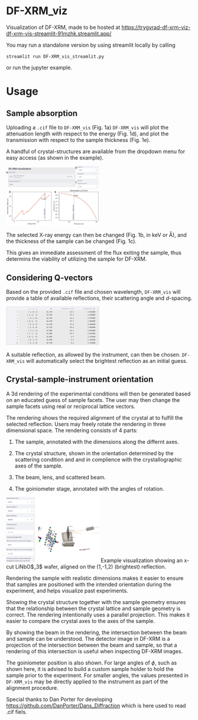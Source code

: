 # DF-XRM_viz
Visualization of DF-XRM, made to be hosted at https://trygvrad-df-xrm-viz-df-xrm-vis-streamlit-91mzhk.streamlit.app/

You may run a standalone version by using streamlit locally by calling
```
streamlit run DF-XRM_vis_streamlit.py
```
or run the jupyter example.

# Usage

Sample absorption
---------------------------

Uploading a `.cif` file to `DF-XRM_vis` (Fig. 1a) `DF-XRM_vis` will plot the attenuation length with respect to the energy (Fig. 1d), and plot the transmission with respect to the sample thickness (Fig. 1e).

A handful of crystal-structures are available from the dropdown menu for easy access (as shown in the example).

<img src="assets/figures_for_readme/df-xrm_1.png" width=50%>

The selected X-ray energy can then be changed (Fig. 1b, in keV or Å), and
the thickness of the sample can be changed (Fig. 1c).

This gives an immediate assessment of the flux exiting the sample, thus determins the viability of utilizing the sample for DF-XRM.

Considering Q-vectors
---------------------

Based on the provided `.cif` file and chosen wavelength, `DF-XRM_vis` will provide a table of available reflections, their scattering angle and *d*-spacing.

<img src="assets/figures_for_readme/df-xrm_2.png" width=50%>

A suitable reflection, as allowed by the instrument, can then be chosen. `DF-XRM_vis` will automatically select the brightest reflection as an initial guess.

Crystal-sample-instrument orientation
-------------------------------------

A 3d rendering of the experimental conditions will then be generated based on an educated guess of sample facets. The user may then change the sample facets using real or reciprocal lattice vectors.

The rendering shows the required alignment of the crystal at to fulfill the selected reflection. Users may freely rotate the rendering in three dimensional space. The rendering consists of 4 parts:

1. The sample, annotated with the dimensions along the differnt axes.

2. The crystal structure, shown in the orientation determined by the scattering condition and and in complience with the crystallographic axes of the sample.

3. The beam, lens, and scattered beam.

4. The goiniometer stage, annotated with the angles of rotation.

<img src="assets/figures_for_readme/df-xrm_3.png" width=50%>
Example visualization showing an x-cut LiNbO$_3$ wafer, aligned on the (1,-1,2) (brightest) reflection.

Rendering the sample with realistic dimensions makes it easier to ensure that samples are positioned with the intended orientation during the experiment, and helps visualize past experiments. 

Showing the crystal structure together with the sample geometry ensures that the relationship between the crystal lattice and sample geometry is correct. The rendering intentionally uses a parallel projection. 
This makes it easier to compare the crystal axes to the axes of the sample. 

By showing the beam in the rendering, the intersection between the beam and sample can be understood. The detector image in DF-XRM is a projection of the intersection between the beam and sample, so that a rendering of this intersection is useful when inspecting DF-XRM images. 

The goiniometer position is also shown. For large angles of $\phi$, such as shown here, it is advised to build a custom sample holder to hold the sample prior to the experiment. For smaller angles, the values presented in `DF-XRM_vis` may be directly applied to the instrument as part of the alignment procedure.



Special thanks to Dan Porter for developing https://github.com/DanPorter/Dans_Diffraction which is here used to read .cif fiels. 

